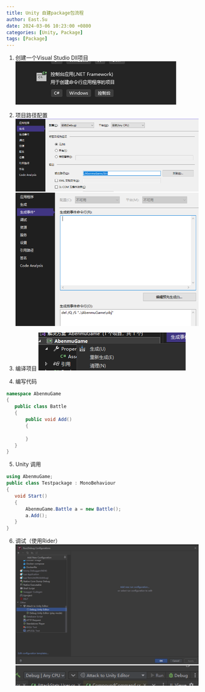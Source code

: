 ```yaml
---
title: Unity 自建package包流程
author: East.Su
date: 2024-03-06 10:23:00 +0800
categories: [Unity, Package]
tags: [Package]
---
```


1. 创建一个Visual Studio Dll项目   
 ![alt text](/assets/package/image.png) 

2. 项目路径配置   
   ![alt text](/assets/package/image-1.png)
   ![alt text](/assets/package/image-2.png)
3. 编译项目
   ![alt text](/assets/package/image-3.png)   

4. 编写代码  
 ```c#
 namespace AbenmuGame
{
    public class Battle
    {
        public void Add()
        {

        }
    }
}
```

5. Unity 调用  
 ```c#
 using AbenmuGame;
public class Testpackage : MonoBehaviour
{
    void Start()
    {
        AbenmuGame.Battle a = new Battle();
        a.Add();
    }
}
```

6. 调试（使用Rider）  
![alt text](/assets/package/image-4.png)
![alt text](/assets/package/image-5.png)